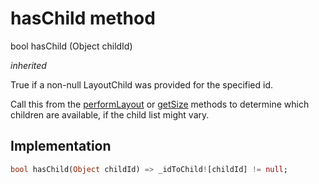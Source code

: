 


# hasChild method








bool hasChild
(Object childId)

_<span class="feature">inherited</span>_



<p>True if a non-null LayoutChild was provided for the specified id.</p>
<p>Call this from the <a href="../../zego_uikit_prebuilt_live_audio_room/GridLayoutDelegate/performLayout.md">performLayout</a> or <a href="../../zego_uikit_prebuilt_live_audio_room/GridLayoutDelegate/getSize.md">getSize</a> methods to
determine which children are available, if the child list might
vary.</p>



## Implementation

```dart
bool hasChild(Object childId) => _idToChild![childId] != null;
```







